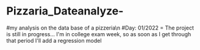 # Pizzaria_Dateanalyze-
#my analysis on the data base of a pizzeria\n
#Day: 01/2022 = The project is still in progress... I'm in college exam week, so as soon as I get through that period I'll add a regression model 
